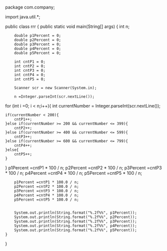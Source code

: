 package com.company;

import java.util.*;

public class rrr {
    public static void main(String[] args) {
        int n;

        double p1Percent = 0;
        double p2Percent = 0;
        double p3Percent = 0;
        double p4Percent = 0;
        double p5Percent = 0;

        int cntP1 = 0;
        int cntP2 = 0;
        int cntP3 = 0;
        int cntP4 = 0;
        int cntP5 = 0;

        Scanner scr = new Scanner(System.in);

        n =Integer.parseInt(scr.nextLine());

for (int i =0; i < n;i++){
    int currentNumber = Integer.parseInt(scr.nextLine());

    if(currentNumber < 200){
        cntP1++;
    }else if(currentNumber >= 200 && currentNumber <= 399){
        cntP2++;
    }else if(currentNumber >= 400 && currentNumber <= 599){
        cntP3++;
    }else if(currentNumber >= 600 && currentNumber <= 799){
        cntP4++;
    }else{
        cntP5++;
    }
}
        p1Percent =cntP1 * 100 / n;
        p2Percent =cntP2 * 100 / n;
        p3Percent =cntP3 * 100 / n;
        p4Percent =cntP4 * 100 / n;
        p5Percent =cntP5 * 100 / n;

        p1Percent =cntP1 * 100.0 / n;
        p2Percent =cntP2 * 100.0 / n;
        p3Percent =cntP3 * 100.0 / n;
        p4Percent =cntP4 * 100.0 / n;
        p5Percent =cntP5 * 100.0 / n;


        System.out.println(String.format("%.2f%%", p1Percent));
        System.out.println(String.format("%.2f%%", p2Percent));
        System.out.println(String.format("%.2f%%", p3Percent));
        System.out.println(String.format("%.2f%%", p4Percent));
        System.out.println(String.format("%.2f%%", p5Percent));
    }


}
